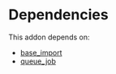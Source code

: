 # Dependencies

This addon depends on:

- [base_import](https://github.com/bringout/oca-ocb-core/tree/11a704b400b8bf0763643e267bf123858a85c9e6/odoo-bringout-oca-ocb-base_import)
- [queue_job](https://github.com/bringout/oca-technical)
